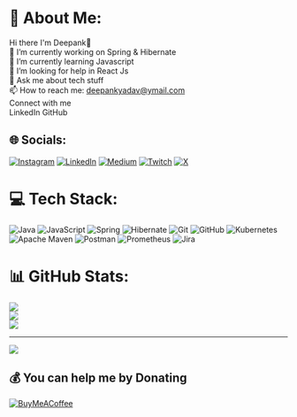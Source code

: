 # 💫 About Me:
Hi there I'm Deepank👋<br>🔭 I’m currently working on Spring & Hibernate<br>🌱 I’m currently learning Javascript<br>🤔 I’m looking for help in React Js<br>💬 Ask me about tech stuff<br>📫 How to reach me: deepankyadav@ymail.com<br>Connect with me<br>LinkedIn GitHub


## 🌐 Socials:
[![Instagram](https://img.shields.io/badge/Instagram-%23E4405F.svg?logo=Instagram&logoColor=white)](https://instagram.com/deepank_yadav) [![LinkedIn](https://img.shields.io/badge/LinkedIn-%230077B5.svg?logo=linkedin&logoColor=white)](https://linkedin.com/in/deepankyadav) [![Medium](https://img.shields.io/badge/Medium-12100E?logo=medium&logoColor=white)](https://medium.com/@deepank_yadav) [![Twitch](https://img.shields.io/badge/Twitch-%239146FF.svg?logo=Twitch&logoColor=white)](https://twitch.tv/deepank_yadav) [![X](https://img.shields.io/badge/X-black.svg?logo=X&logoColor=white)](https://x.com/deepank_yadav) 

# 💻 Tech Stack:
![Java](https://img.shields.io/badge/java-%23ED8B00.svg?style=for-the-badge&logo=openjdk&logoColor=white) ![JavaScript](https://img.shields.io/badge/javascript-%23323330.svg?style=for-the-badge&logo=javascript&logoColor=%23F7DF1E) ![Spring](https://img.shields.io/badge/spring-%236DB33F.svg?style=for-the-badge&logo=spring&logoColor=white) ![Hibernate](https://img.shields.io/badge/Hibernate-59666C?style=for-the-badge&logo=Hibernate&logoColor=white) ![Git](https://img.shields.io/badge/git-%23F05033.svg?style=for-the-badge&logo=git&logoColor=white) ![GitHub](https://img.shields.io/badge/github-%23121011.svg?style=for-the-badge&logo=github&logoColor=white) ![Kubernetes](https://img.shields.io/badge/kubernetes-%23326ce5.svg?style=for-the-badge&logo=kubernetes&logoColor=white) ![Apache Maven](https://img.shields.io/badge/Apache%20Maven-C71A36?style=for-the-badge&logo=Apache%20Maven&logoColor=white) ![Postman](https://img.shields.io/badge/Postman-FF6C37?style=for-the-badge&logo=postman&logoColor=white) ![Prometheus](https://img.shields.io/badge/Prometheus-E6522C?style=for-the-badge&logo=Prometheus&logoColor=white) ![Jira](https://img.shields.io/badge/jira-%230A0FFF.svg?style=for-the-badge&logo=jira&logoColor=white)
# 📊 GitHub Stats:
![](https://github-readme-stats.vercel.app/api?username=deepank-yadav&theme=dark&hide_border=false&include_all_commits=false&count_private=false)<br/>
![](https://github-readme-streak-stats.herokuapp.com/?user=deepank-yadav&theme=dark&hide_border=false)<br/>
![](https://github-readme-stats.vercel.app/api/top-langs/?username=deepank-yadav&theme=dark&hide_border=false&include_all_commits=false&count_private=false&layout=compact)

---
[![](https://visitcount.itsvg.in/api?id=deepank-yadav&icon=0&color=0)](https://visitcount.itsvg.in)

  ## 💰 You can help me by Donating
  [![BuyMeACoffee](https://img.shields.io/badge/Buy%20Me%20a%20Coffee-ffdd00?style=for-the-badge&logo=buy-me-a-coffee&logoColor=black)](https://buymeacoffee.com/deepank) 

  
<!-- Proudly created with GPRM ( https://gprm.itsvg.in ) -->
